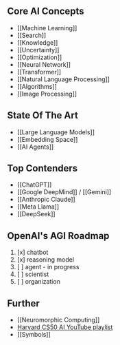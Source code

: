 ## Core AI Concepts
- [[Machine Learning]]
- [[Search]]
- [[Knowledge]]
- [[Uncertainty]]
- [[Optimization]]
- [[Neural Network]]
- [[Transformer]]
- [[Natural Language Processing]]
- [[Algorithms]]
- [[Image Processing]]

## State Of The Art
- [[Large Language Models]]
- [[Embedding Space]]
- [[AI Agents]]

## Top Contenders
- [[ChatGPT]]
- [[Google DeepMind]] / [[Gemini]]
- [[Anthropic Claude]]
- [[Meta Llama]]
- [[DeepSeek]]

## OpenAI's AGI Roadmap
1. [x] chatbot
2. [x] reasoning model
3. [ ] agent - in progress
4. [ ] scientist
5. [ ] organization

## Further
- [[Neuromorphic Computing]]
- [Harvard CS50 AI YouTube playlist](https://www.youtube.com/playlist?list=PLhQjrBD2T382Nz7z1AEXmioc27axa19Kv)
- [[Symbols]]
